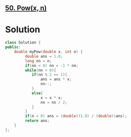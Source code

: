 ## [50. Pow(x, n)](https://leetcode.com/problems/powx-n/description/)
# Solution
```cpp
class Solution {
public:
    double myPow(double x, int n) {
         double ans = 1.0;
         long nn = n;
         if(nn < 0) nn = -1 * nn;
         while(nn > 0){
            if(nn % 2 == 1){
                ans = ans * x;
                nn--;
            }
            else{
                x = x * x;
                nn = nn / 2;
            }
         }
         if(n < 0) ans = (double)(1.0) / (double)(ans);
         return ans;
    }
};
```
